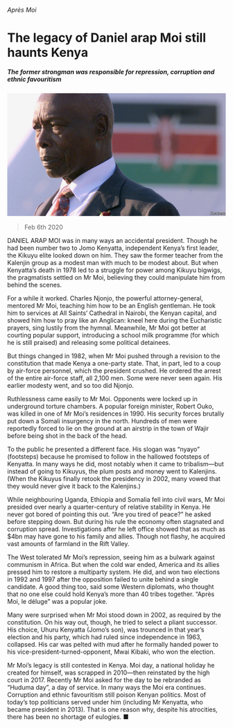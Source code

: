 ###### Après Moi

# The legacy of Daniel arap Moi still haunts Kenya 

##### The former strongman was responsible for repression, corruption and ethnic favouritism 

![image](images/20200208_MAD003_0.jpg) 

> Feb 6th 2020 

DANIEL ARAP MOI was in many ways an accidental president. Though he had been number two to Jomo Kenyatta, independent Kenya’s first leader, the Kikuyu elite looked down on him. They saw the former teacher from the Kalenjin group as a modest man with much to be modest about. But when Kenyatta’s death in 1978 led to a struggle for power among Kikuyu bigwigs, the pragmatists settled on Mr Moi, believing they could manipulate him from behind the scenes.

For a while it worked. Charles Njonjo, the powerful attorney-general, mentored Mr Moi, teaching him how to be an English gentleman. He took him to services at All Saints’ Cathedral in Nairobi, the Kenyan capital, and showed him how to pray like an Anglican: kneel here during the Eucharistic prayers, sing lustily from the hymnal. Meanwhile, Mr Moi got better at courting popular support, introducing a school milk programme (for which he is still praised) and releasing some political detainees.


But things changed in 1982, when Mr Moi pushed through a revision to the constitution that made Kenya a one-party state. That, in part, led to a coup by air-force personnel, which the president crushed. He ordered the arrest of the entire air-force staff, all 2,100 men. Some were never seen again. His earlier modesty went, and so too did Njonjo.

Ruthlessness came easily to Mr Moi. Opponents were locked up in underground torture chambers. A popular foreign minister, Robert Ouko, was killed in one of Mr Moi’s residences in 1990. His security forces brutally put down a Somali insurgency in the north. Hundreds of men were reportedly forced to lie on the ground at an airstrip in the town of Wajir before being shot in the back of the head.

To the public he presented a different face. His slogan was “nyayo” (footsteps) because he promised to follow in the hallowed footsteps of Kenyatta. In many ways he did, most notably when it came to tribalism—but instead of going to Kikuyus, the plum posts and money went to Kalenjins. (When the Kikuyus finally retook the presidency in 2002, many vowed that they would never give it back to the Kalenjins.)

While neighbouring Uganda, Ethiopia and Somalia fell into civil wars, Mr Moi presided over nearly a quarter-century of relative stability in Kenya. He never got bored of pointing this out. “Are you tired of peace?” he asked before stepping down. But during his rule the economy often stagnated and corruption spread. Investigations after he left office showed that as much as $4bn may have gone to his family and allies. Though not flashy, he acquired vast amounts of farmland in the Rift Valley.

The West tolerated Mr Moi’s repression, seeing him as a bulwark against communism in Africa. But when the cold war ended, America and its allies pressed him to restore a multiparty system. He did, and won two elections in 1992 and 1997 after the opposition failed to unite behind a single candidate. A good thing too, said some Western diplomats, who thought that no one else could hold Kenya’s more than 40 tribes together. “Après Moi, le déluge” was a popular joke.

Many were surprised when Mr Moi stood down in 2002, as required by the constitution. On his way out, though, he tried to select a pliant successor. His choice, Uhuru Kenyatta (Jomo’s son), was trounced in that year’s election and his party, which had ruled since independence in 1963, collapsed. His car was pelted with mud after he formally handed power to his vice-president-turned-opponent, Mwai Kibaki, who won the election.

Mr Moi’s legacy is still contested in Kenya. Moi day, a national holiday he created for himself, was scrapped in 2010—then reinstated by the high court in 2017. Recently Mr Moi asked for the day to be rebranded as “Huduma day”, a day of service. In many ways the Moi era continues. Corruption and ethnic favouritism still poison Kenyan politics. Most of today’s top politicians served under him (including Mr Kenyatta, who became president in 2013). That is one reason why, despite his atrocities, there has been no shortage of eulogies. ■

